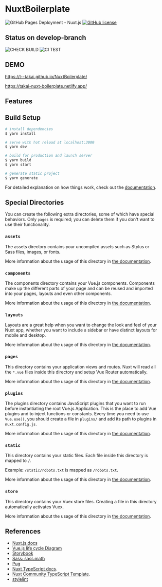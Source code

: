 # NuxtBoilerplate

![GitHub Pages Deployment - Nuxt.js](https://github.com/t--takai/NuxtBoilerplate/workflows/GitHub%20Pages%20Deployment%20-%20Nuxt.js/badge.svg)
[![GitHub license](https://img.shields.io/badge/license-MIT-blue.svg?style=flat)](https://github.com/t--takai/NuxtBoilerplate/blob/master/LICENSE)

## Status on develop-branch

![CHECK BUILD](https://github.com/t--takai/NuxtBoilerplate/workflows/CHECK%20BUILD/badge.svg?branch=develop)
![CI TEST](https://github.com/t--takai/NuxtBoilerplate/workflows/CI%20TEST/badge.svg?branch=develop)

## DEMO

<https://t--takai.github.io/NuxtBoilerplate/>

<https://takai-nuxt-boilerplate.netlify.app/>

## Features

## Build Setup

```bash
# install dependencies
$ yarn install

# serve with hot reload at localhost:3000
$ yarn dev

# build for production and launch server
$ yarn build
$ yarn start

# generate static project
$ yarn generate
```

For detailed explanation on how things work, check out the [documentation](https://nuxtjs.org).

## Special Directories

You can create the following extra directories, some of which have special behaviors. Only `pages` is required; you can delete them if you don't want to use their functionality.

### `assets`

The assets directory contains your uncompiled assets such as Stylus or Sass files, images, or fonts.

More information about the usage of this directory in [the documentation](https://nuxtjs.org/docs/2.x/directory-structure/assets).

### `components`

The components directory contains your Vue.js components. Components make up the different parts of your page and can be reused and imported into your pages, layouts and even other components.

More information about the usage of this directory in [the documentation](https://nuxtjs.org/docs/2.x/directory-structure/components).

### `layouts`

Layouts are a great help when you want to change the look and feel of your Nuxt app, whether you want to include a sidebar or have distinct layouts for mobile and desktop.

More information about the usage of this directory in [the documentation](https://nuxtjs.org/docs/2.x/directory-structure/layouts).

### `pages`

This directory contains your application views and routes. Nuxt will read all the `*.vue` files inside this directory and setup Vue Router automatically.

More information about the usage of this directory in [the documentation](https://nuxtjs.org/docs/2.x/get-started/routing).

### `plugins`

The plugins directory contains JavaScript plugins that you want to run before instantiating the root Vue.js Application. This is the place to add Vue plugins and to inject functions or constants. Every time you need to use `Vue.use()`, you should create a file in `plugins/` and add its path to plugins in `nuxt.config.js`.

More information about the usage of this directory in [the documentation](https://nuxtjs.org/docs/2.x/directory-structure/plugins).

### `static`

This directory contains your static files. Each file inside this directory is mapped to `/`.

Example: `/static/robots.txt` is mapped as `/robots.txt`.

More information about the usage of this directory in [the documentation](https://nuxtjs.org/docs/2.x/directory-structure/static).

### `store`

This directory contains your Vuex store files. Creating a file in this directory automatically activates Vuex.

More information about the usage of this directory in [the documentation](https://nuxtjs.org/docs/2.x/directory-structure/store).

## References

- [Nuxt.js docs](https://ja.nuxtjs.org/)
- [Vue.js life cycle Diagram](https://jp.vuejs.org/v2/guide/instance.html#ライフサイクルダイアグラム)
- [Storybook](https://storybook.js.org/docs/vue/get-started/introduction)
- [Sass: sass:math](https://sass-lang.com/documentation/modules/math)
- [Pug](https://pugjs.org/api/getting-started.html)
- [Nuxt TypeScript docs](https://typescript.nuxtjs.org/ja/).
- [Nuxt Community TypeScript Template](https://github.com/nuxt-community/typescript-template).
- [stylelint](https://stylelint.io/)
